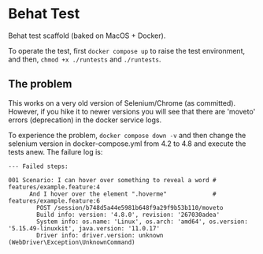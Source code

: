 # Behat Test

Behat test scaffold (baked on MacOS + Docker).

To operate the test, first `docker compose up` to raise the test environment, and then, `chmod +x ./runtests` and `./runtests`.

## The problem

This works on a very old version of Selenium/Chrome (as committed).  However, if you hike it to newer versions you will see that there are 'moveto' errors (deprecation) in the docker service logs.

To experience the problem, `docker compose down -v` and then change the selenium version in docker-compose.yml from 4.2 to 4.8 and execute the tests anew.  The failure log is:

```
--- Failed steps:

001 Scenario: I can hover over something to reveal a word # features/example.feature:4
      And I hover over the element ".hoverme"             # features/example.feature:6
        POST /session/b748d5a44e5981b648f9a29f9b53b110/moveto
        Build info: version: '4.8.0', revision: '267030adea'
        System info: os.name: 'Linux', os.arch: 'amd64', os.version: '5.15.49-linuxkit', java.version: '11.0.17'
        Driver info: driver.version: unknown (WebDriver\Exception\UnknownCommand)
```
